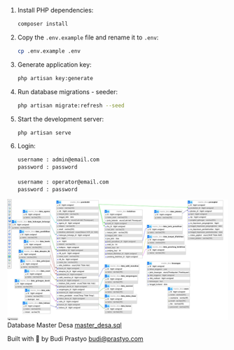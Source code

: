 1. Install PHP dependencies:
    ```bash
    composer install
    ```

2. Copy the `.env.example` file and rename it to `.env`:
    ```bash
    cp .env.example .env
    ```

3. Generate application key:
    ```bash
    php artisan key:generate
    ```

4. Run database migrations - seeder:
    ```bash
    php artisan migrate:refresh --seed
    ```

5. Start the development server:
    ```bash
    php artisan serve
    ```

6. Login:
    ```bash
    username : admin@email.com
    password : password

    username : operator@email.com
    password : password
    ```
![Database schema](https://raw.githubusercontent.com/prastyo/Anticode-Test-Result/refs/heads/main/master_desa.png)
Database Master Desa [master_desa.sql](https://raw.githubusercontent.com/prastyo/Anticode-Test-Result/refs/heads/main/master_desa.sql)

Built with 💙 by Budi Prastyo <budi@prastyo.com>